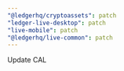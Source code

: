 ```yaml
---
"@ledgerhq/cryptoassets": patch
"ledger-live-desktop": patch
"live-mobile": patch
"@ledgerhq/live-common": patch
---
```


Update CAL
